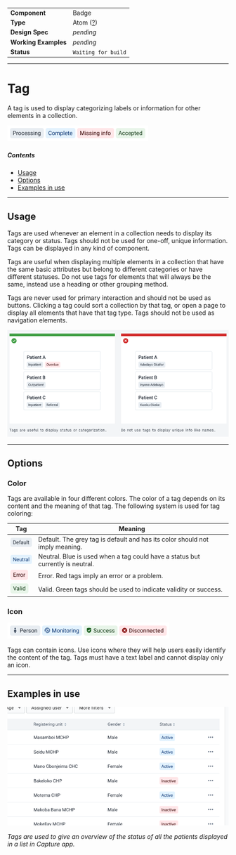 | |  |
|-------------|------------------|
| **Component** | Badge |
| **Type** | Atom ([?](http://atomicdesign.bradfrost.com/chapter-2/))|
| **Design Spec** | *pending* |
| **Working Examples** | *pending* |
| **Status** | `Waiting for build` |

---

# Tag

A tag is used to display categorizing labels or information for other elements in a collection.

![](../images/tag/tag.png)

##### Contents

- [Usage](#usage)
- [Options](#options)
- [Examples in use](#examples-in-use)

---

## Usage

Tags are used whenever an element in a collection needs to display its category or status. Tags should not be used for one-off, unique information. Tags can be displayed in any kind of component.

Tags are useful when displaying multiple elements in a collection that have the same basic attributes but belong to different categories or have different statuses. Do not use tags for elements that will always be the same, instead use a heading or other grouping method.

Tags are never used for primary interaction and should not be used as buttons. Clicking a tag could sort a collection by that tag, or open a page to display all elements that have that tag type. Tags should not be used as navigation elements.

![](../images/tag/tag-ex-1.png)

---

## Options

### Color

Tags are available in four different colors. The color of a tag depends on its content and the meaning of that tag. The following system is used for tag coloring:

| Tag | Meaning |
| -- | -- |
| ![](../images/tag/tag-grey.png) | Default. The grey tag is default and has its color should not imply meaning. |
| ![](../images/tag/tag-blue.png) | Neutral. Blue is used when a tag could have a status but currently is neutral. |
| ![](../images/tag/tag-red.png) | Error. Red tags imply an error or a problem.
| ![](../images/tag/tag-green.png) | Valid. Green tags should be used to indicate validity or success. |


### Icon

![](../images/tag/tag-icons.png)

Tags can contain icons. Use icons where they will help users easily identify the content of the tag. Tags must have a text label and cannot display only an icon.

---

## Examples in use

![](../images/tag/tag-ex-2.png)

*Tags are used to give an overview of the status of all the patients displayed in a list in Capture app.*
